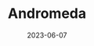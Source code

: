 ---
title: "Andromeda"
type: constellation
date: 2023-06-07
hashtag: andromeda
borders:
  - Cassiopeia
  - Lacerta
  - Pegasus
  - Perseus
  - Pisces
  - Triangulum
contains:
  - Andromeda Galaxy
subdivision-of:
  - northern celestial hemisphere
tags:
  - constellation
---